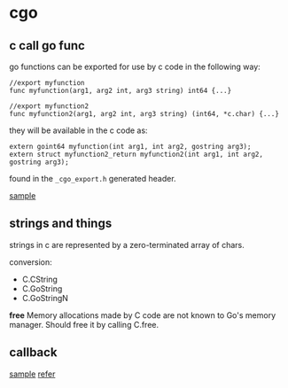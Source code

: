 # cgo


## c call go func

go functions can be exported for use by c code in the following way:

```cassandraql
//export myfunction
func myfunction(arg1, arg2 int, arg3 string) int64 {...}

//export myfunction2
func myfunction2(arg1, arg2 int, arg3 string) (int64, *c.char) {...}
```

they will be available in the c code as:

```cassandraql
extern goint64 myfunction(int arg1, int arg2, gostring arg3);
extern struct myfunction2_return myfunction2(int arg1, int arg2, gostring arg3);
```

found in the `_cgo_export.h` generated header.

[sample](c_to_go/c_to_go.go)

## strings and things

strings in c are represented by a zero-terminated array of chars.

conversion:
* C.CString
* C.GoString
* C.GoStringN

**free**
Memory allocations made by C code are not known to Go's memory manager. Should free it by calling C.free.

## callback

[sample](./callback/main.go)
[refer](https://dev.to/mattn/call-go-function-from-c-function-1n3)